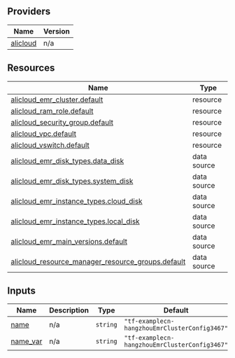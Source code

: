 <!-- BEGIN_TF_DOCS -->
## Providers

| Name | Version |
|------|---------|
| <a name="provider_alicloud"></a> [alicloud](#provider\_alicloud) | n/a |

## Resources

| Name | Type |
|------|------|
| [alicloud_emr_cluster.default](https://registry.terraform.io/providers/hashicorp/alicloud/latest/docs/resources/emr_cluster) | resource |
| [alicloud_ram_role.default](https://registry.terraform.io/providers/hashicorp/alicloud/latest/docs/resources/ram_role) | resource |
| [alicloud_security_group.default](https://registry.terraform.io/providers/hashicorp/alicloud/latest/docs/resources/security_group) | resource |
| [alicloud_vpc.default](https://registry.terraform.io/providers/hashicorp/alicloud/latest/docs/resources/vpc) | resource |
| [alicloud_vswitch.default](https://registry.terraform.io/providers/hashicorp/alicloud/latest/docs/resources/vswitch) | resource |
| [alicloud_emr_disk_types.data_disk](https://registry.terraform.io/providers/hashicorp/alicloud/latest/docs/data-sources/emr_disk_types) | data source |
| [alicloud_emr_disk_types.system_disk](https://registry.terraform.io/providers/hashicorp/alicloud/latest/docs/data-sources/emr_disk_types) | data source |
| [alicloud_emr_instance_types.cloud_disk](https://registry.terraform.io/providers/hashicorp/alicloud/latest/docs/data-sources/emr_instance_types) | data source |
| [alicloud_emr_instance_types.local_disk](https://registry.terraform.io/providers/hashicorp/alicloud/latest/docs/data-sources/emr_instance_types) | data source |
| [alicloud_emr_main_versions.default](https://registry.terraform.io/providers/hashicorp/alicloud/latest/docs/data-sources/emr_main_versions) | data source |
| [alicloud_resource_manager_resource_groups.default](https://registry.terraform.io/providers/hashicorp/alicloud/latest/docs/data-sources/resource_manager_resource_groups) | data source |

## Inputs

| Name | Description | Type | Default | Required |
|------|-------------|------|---------|:--------:|
| <a name="input_name"></a> [name](#input\_name) | n/a | `string` | `"tf-examplecn-hangzhouEmrClusterConfig3467"` | no |
| <a name="input_name_var"></a> [name\_var](#input\_name\_var) | n/a | `string` | `"tf-examplecn-hangzhouEmrClusterConfig3467"` | no |
<!-- END_TF_DOCS -->    